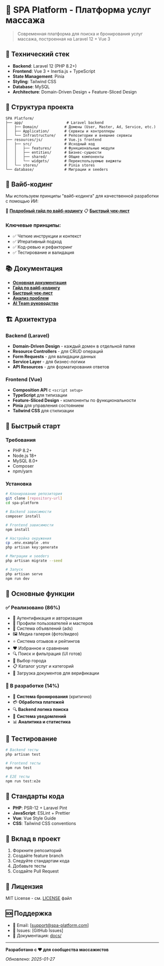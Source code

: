 # 🎯 SPA Platform - Платформа услуг массажа

> Современная платформа для поиска и бронирования услуг массажа, построенная на Laravel 12 + Vue 3

## 🚀 Технический стек

- **Backend**: Laravel 12 (PHP 8.2+)
- **Frontend**: Vue 3 + Inertia.js + TypeScript
- **State Management**: Pinia
- **Styling**: Tailwind CSS
- **Database**: MySQL
- **Architecture**: Domain-Driven Design + Feature-Sliced Design

## 📁 Структура проекта

```
SPA Platform/
├── app/                    # Laravel backend
│   ├── Domain/            # Домены (User, Master, Ad, Service, etc.)
│   ├── Application/       # Сервисы и контроллеры
│   └── Infrastructure/    # Репозитории и внешние сервисы
├── resources/js/          # Vue.js frontend
│   ├── src/               # Исходный код
│   │   ├── features/      # Функциональные модули
│   │   ├── entities/      # Бизнес-сущности
│   │   ├── shared/        # Общие компоненты
│   │   └── widgets/       # Переиспользуемые виджеты
│   └── stores/            # Pinia stores
└── database/              # Миграции и seeders
```

## 🎵 Вайб-кодинг

Мы используем принципы "вайб-кодинга" для качественной разработки с помощью ИИ:

📖 **[Подробный гайд по вайб-кодингу](docs/VIBE_CODING_GUIDE.md)**
📋 **[Быстрый чек-лист](docs/VIBE_CODING_CHECKLIST.md)**

### Ключевые принципы:
- ✅ Четкие инструкции и контекст
- ✅ Итеративный подход
- ✅ Код-ревью и рефакторинг
- ✅ Тестирование и валидация

## 📚 Документация

- **[Основная документация](docs/README.md)**
- **[Гайд по вайб-кодингу](docs/VIBE_CODING_GUIDE.md)**
- **[Быстрый чек-лист](docs/VIBE_CODING_CHECKLIST.md)**
- **[Анализ проблем](docs/PROBLEMS/README.md)**
- **[AI Team руководство](AI-TEAM-GUIDE.md)**

## 🏗️ Архитектура

### Backend (Laravel)
- **Domain-Driven Design** - каждый домен в отдельной папке
- **Resource Controllers** - для CRUD операций
- **Form Requests** - для валидации данных
- **Service Layer** - для бизнес-логики
- **API Resources** - для форматирования ответов

### Frontend (Vue)
- **Composition API** с `<script setup>`
- **TypeScript** для типизации
- **Feature-Sliced Design** - компоненты по функциональности
- **Pinia** для управления состоянием
- **Tailwind CSS** для стилизации

## 🚀 Быстрый старт

### Требования
- PHP 8.2+
- Node.js 18+
- MySQL 8.0+
- Composer
- npm/yarn

### Установка

```bash
# Клонирование репозитория
git clone [repository-url]
cd spa-platform

# Backend зависимости
composer install

# Frontend зависимости
npm install

# Настройка окружения
cp .env.example .env
php artisan key:generate

# Миграции и seeders
php artisan migrate --seed

# Запуск
php artisan serve
npm run dev
```

## 🎯 Основные функции

### ✅ Реализовано (86%)
- 🔐 Аутентификация и авторизация
- 👤 Профили пользователей и мастеров
- 📝 Система объявлений (ads)
- 🖼️ Медиа галерея (фото/видео)
- ⭐ Система отзывов и рейтингов
- ❤️ Избранное и сравнение
- 🔍 Поиск и фильтрация (UI готов)
- 📍 Выбор города
- 📋 Каталог услуг и категорий
- 📄 Загрузка документов для верификации

### 🔴 В разработке (14%)
- 📅 **Система бронирования** (критично)
- 💳 **Обработка платежей**
- 🔍 **Backend логика поиска**
- 📱 **Система уведомлений**
- 📊 **Аналитика и статистика**

## 🧪 Тестирование

```bash
# Backend тесты
php artisan test

# Frontend тесты
npm run test

# E2E тесты
npm run test:e2e
```

## 📝 Стандарты кода

- **PHP**: PSR-12 + Laravel Pint
- **JavaScript**: ESLint + Prettier
- **Vue**: Vue Style Guide
- **CSS**: Tailwind CSS conventions

## 🤝 Вклад в проект

1. Форкните репозиторий
2. Создайте feature branch
3. Следуйте стандартам кода
4. Добавьте тесты
5. Создайте Pull Request

## 📄 Лицензия

MIT License - см. [LICENSE](LICENSE) файл

## 🆘 Поддержка

- 📧 Email: [support@spa-platform.com]
- 💬 Issues: [GitHub Issues]
- 📖 Документация: [docs/](docs/)

---

**Разработано с ❤️ для сообщества массажистов**

*Обновлено: 2025-01-27*